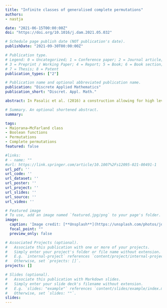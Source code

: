 ```yaml
---
title: "Infinite classes of generalised complete permutations"
authors:
- nastja

date: "2021-06-15T00:00:00Z"
doi: "https://doi.org/10.1016/j.dam.2021.05.032"

# Schedule page publish date (NOT publication's date).
publishDate: "2021-09-30T00:00:00Z"

# Publication type.
# Legend: 0 = Uncategorized; 1 = Conference paper; 2 = Journal article;
# 3 = Preprint / Working Paper; 4 = Report; 5 = Book; 6 = Book section;
# 7 = Thesis; 8 = Patent
publication_types: ["2"]

# Publication name and optional abbreviated publication name.
publication: "Discrete Applied Mathematics"
publication_short: "Discret. Appl. Math."

abstract: In Pasalic et al. (2016) a construction allowing for high levels of modification was presented. It can be used to construct several important combinatorial structures, among them are examples of complete permutations. Here the method is used to construct infinite classes of generalised complete permutations $F(x)$, where both $F(x)$ and $F(x)+h_D(x)$ are permutations, not just $F(x)+x$. In the article three families of the function $h_D(x)$ are considered $h_D(x)$ being a function multiplying the vector $x$ with a vector $D$, a permutation matrix $D$, or a linear mapping matrix $D$. Most existing results related to complete permutations use the finite field notation, while in this article we are developing permutations based on the vector space structure. The case where $D$ is a binary vector needs to be emphasised. In this case the permutation $F(x)$ is defined in such a way that $F(x)+D^Tx$ remains a permutation for any of the $2n−3$ vectors $D$ as defined in Eq. (5). Let $S$ be the set of all such vectors. We present for arbitrary $n>4$ construction of an $S$-complete permutation $F(x)$, where $|S|=2n−3$. Additionally, we prove that each of these permutations $F$ has such a corresponding linear subspace $L$ that the pair $(F,L)$ satisfies the ($C$)-property and can be used to construct a huge infinite class of bent functions in Carlet’s $\\mathcal{C}$ class. In Mandal et al. (2016) it was proven that finding such pairs $(F,L)$ is a difficult problem.

# Summary. An optional shortened abstract.
summary: 

tags:
- Maiorana–McFarland class
- Boolean functions
- Permutations
- Complete permutations
featured: false

#links:
# - name: ""
#url: https://link.springer.com/article/10.1007%2Fs12095-021-00491-1
url_pdf: '' 
url_code: ''
url_dataset: ''
url_poster: ''
url_project: ''
url_slides: ''
url_source: ''
url_video: ''

# Featured image
# To use, add an image named `featured.jpg/png` to your page's folder. 
image:
  caption: 'Image credit: [**Unsplash**](https://unsplash.com/photos/jdD8gXaTZsc)'
  focal_point: ""
  preview_only: false

# Associated Projects (optional).
#   Associate this publication with one or more of your projects.
#   Simply enter your project's folder or file name without extension.
#   E.g. `internal-project` references `content/project/internal-project/index.md`.
#   Otherwise, set `projects: []`.
projects: []

# Slides (optional).
#   Associate this publication with Markdown slides.
#   Simply enter your slide deck's filename without extension.
#   E.g. `slides: "example"` references `content/slides/example/index.md`.
#   Otherwise, set `slides: ""`.
slides:
---
```

